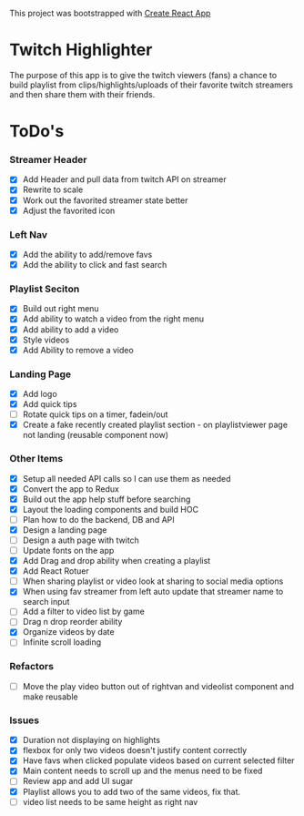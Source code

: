 This project was bootstrapped with [Create React App](https://github.com/facebook/create-react-app)

# Twitch Highlighter
The purpose of this app is to give the twitch viewers (fans) a chance to build playlist from clips/highlights/uploads of their favorite twitch streamers and then share them with their friends.

# ToDo's

### Streamer Header
* [X] Add Header and pull data from twitch API on streamer
* [X] Rewrite to scale
* [X] Work out the favorited streamer state better
* [X] Adjust the favorited icon

### Left Nav
* [X] Add the ability to add/remove favs
* [X] Add the ability to click and fast search

### Playlist Seciton
* [X] Build out right menu
* [X] Add ability to watch a video from the right menu
* [X] Add ability to add a video 
* [X] Style videos 
* [X] Add Ability to remove a video

### Landing Page
* [X] Add logo
* [X] Add quick tips
* [ ] Rotate quick tips on a timer, fadein/out
* [X] Create a fake recently created playlist section - on playlistviewer page not landing (reusable component now)

### Other Items
* [X] Setup all needed API calls so I can use them as needed
* [X] Convert the app to Redux
* [X] Build out the app help stuff before searching
* [X] Layout the loading components and build HOC
* [ ] Plan how to do the backend, DB and API
* [X] Design a landing page
* [ ] Design a auth page with twitch
* [ ] Update fonts on the app
* [X] Add Drag and drop ability when creating a playlist
* [X] Add React Rotuer
* [ ] When sharing playlist or video look at sharing to social media options
* [X] When using fav streamer from left auto update that streamer name to search input
* [ ] Add a filter to video list by game
* [ ] Drag n drop reorder ability
* [X] Organize videos by date
* [ ] Infinite scroll loading

### Refactors
* [ ] Move the play video button out of rightvan and videolist component and make reusable

### Issues
* [X] Duration not displaying on highlights
* [X] flexbox for only two videos doesn't justify content correctly
* [X] Have favs when clicked populate videos based on current selected filter
* [X] Main content needs to scroll up and the menus need to be fixed
* [ ] Review app and add UI sugar
* [X] Playlist allows you to add two of the same videos, fix that.
* [ ] video list needs to be same height as right nav
